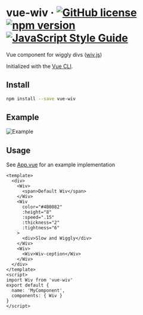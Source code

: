 # vue-wiv &middot; [![GitHub license](https://img.shields.io/badge/license-MIT-blue.svg)](./LICENSE) [![npm version](https://img.shields.io/npm/v/vue-wiv.svg?style=flat)](https://www.npmjs.com/package/vue-wiv) [![JavaScript Style Guide](https://img.shields.io/badge/code_style-standard-brightgreen.svg)](https://standardjs.com)

Vue component for wiggly divs ([wiv.js](https://github.com/jjkaufman/wiv.js))

Initialized with the [Vue CLI](https://cli.vuejs.org/).
## Install

```bash
npm install --save vue-wiv
```

## Example

![Example](https://media.giphy.com/media/fdA9EkzWgHzvvpqxdM/giphy.gif)

## Usage
See [App.vue](./src/App.vue) for an example implementation

```vue
<template>
  <div>
    <Wiv>
      <span>Default Wiv</span>
    </Wiv>
    <Wiv
      color="#4B0082"
      :height="8"
      :speed=".15"
      :thickness="2"
      :tightness="6"
    >
      <div>Slow and Wiggly</div>
    </Wiv>
    <Wiv>
      <Wiv>Wiv-ception</Wiv>
    </Wiv>
  </div>
</template>
<script>
import Wiv from 'vue-wiv'
export default {
  name: 'MyComponent',
  components: { Wiv }
}
</script>
```
